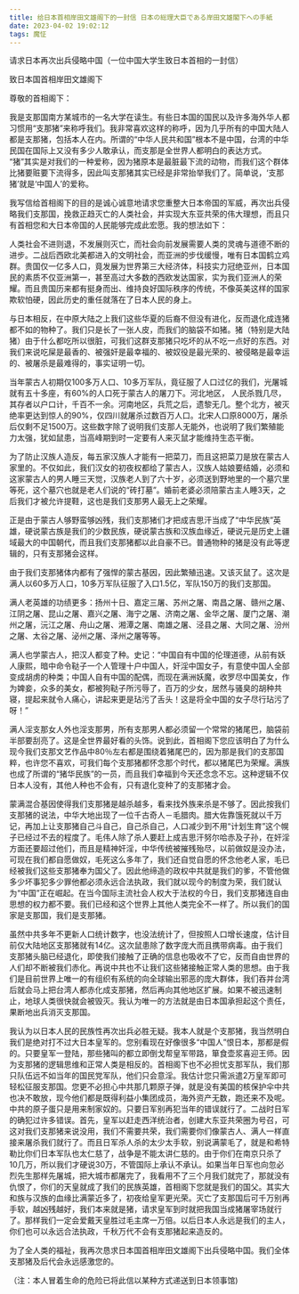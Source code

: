 ```yaml
---
title: 给日本首相岸田文雄阁下的一封信 日本の総理大臣である岸田文雄閣下への手紙
date: 2023-04-02 19:02:12
tags: 魔怔
---
```


请求日本再次出兵侵略中国（一位中国大学生致日本首相的一封信）

致日本国首相岸田文雄阁下

尊敬的首相阁下：

我是支那国南方某城市的一名大学在读生。有些日本国的国民以及许多海外华人都习惯用“支那猪”来称呼我们。我非常喜欢这样的称呼，因为几乎所有的中国大陆人都是支那猪，包括本人在内。所谓的“中华人民共和国”根本不是中国，台湾的中华民国在国际上又没有多少人敢承认，而支那是全世界人都明白的表达方式。 “猪”其实是对我们的一种爱称，因为猪原本是最脏最下流的动物，而我们这个群体比猪要赃要下流得多，因此叫支那猪其实已经是非常抬举我们了。简单说，‘支那猪’就是‘中国人’的爱称。

我写信给首相阁下的目的是诚心诚意地请求您重整大日本帝国的军威，再次出兵侵略我们支那国，挽救正趋灭亡的人类社会，并实现大东亚共荣的伟大理想，而且只有首相您和大日本帝国的人民能够完成此宏愿。我的想法如下：

人类社会不进则退，不发展则灭亡，而社会向前发展需要人类的灵魂与道德不断的进步。二战后西欧北美都进入的文明社会，而亚洲的步伐缓慢，唯有日本国鹤立鸡群。贵国仅一亿多人口，竟发展为世界第三大经济体，科技实力冠绝亚州，日本国民的素质不仅亚洲第一，甚至高过大多数的西欧发达国家，实为我们亚洲人的荣耀。而且贵国历来都有挺身而出、维持良好国际秩序的传统，不像英美这样的国家欺软怕硬，因此历史的重任就落在了日本人民的身上。

与日本相反，在中原大陆之上我们这些华夏的后裔不但没有进化，反而退化成连猪都不如的物种了。我们只是长了一张人皮，而我们的脑袋不如猪。猪（特别是大陆猪）由于什么都吃所以很脏，可我们这群支那猪只吃坏的从不吃一点好的东西。对我们来说吃屎是最香的、被强奸是最幸福的、被奴役是最光荣的、被侵略是最幸运的、被屠杀是最难得的，事实证明一切。

当年蒙古人初期仅100多万人口、10多万军队，竟征服了人口过亿的我们，光屠城就有五十多座，有60%的人口死于蒙古人的屠刀下。河北地区， 人民杀戮几尽，其存者以户口计，千百不一余。河南地区，兵荒之后，遗黎无几。整个北方，被灭绝率更达到惊人的90%，仅四川就屠杀过数百万人口。北宋人口原8000万，屠杀后仅剩不足1500万。这些数字除了说明我们支那人无能外，也说明了我们繁殖能力太强，犹如鼠患，当高峰期到时一定要有人来灭鼠才能维持生态平衡。

为了防止汉族人造反，每五家汉族人才能有一把菜刀，而且这把菜刀是放在蒙古人家里的。不仅如此，我们汉女的初夜权都给了蒙古人，汉族人姑娘要结婚，必须和这家蒙古人的男人睡三天觉，汉族老人到了六十岁，必须送到野地里的一个墓穴里等死，这个墓穴也就是老人们说的“砖打墓”。婚前老婆必须陪蒙古主人睡3天，之后我们才被允许提鞋，这也是我们支那男人最无上之荣耀。

正是由于蒙古人够野蛮够凶残，我们支那猪们才把成吉思汗当成了“中华民族”英雄，硬说蒙古族是我们的少数民族，硬说蒙古族和汉族血缘近，硬说元是历史上疆域最大的中国朝代，而且我们支那猪都以此自豪不已。普通物种的猪是没有此等逻辑的，只有支那猪会这样。

由于我们支那猪体内都有了强悍的蒙古基因，因此繁殖迅速。又该灭鼠了。这次是满人以60多万人口，10多万军队征服了入口1.5亿，军队150万的我们支那国。

满人老英雄的功绩更多：扬州十日、嘉定三屠、苏州之屠、南昌之屠、赣州之屠、江阴之屠、昆山之屠、嘉兴之屠、海宁之屠、济南之屠、金华之屠、厦门之屠、潮州之屠，沅江之屠、舟山之屠、湘潭之屠、南雄之屠、泾县之屠、大同之屠、汾州之屠、太谷之屠、泌州之屠、泽州之屠等等。

满人也学蒙古人，把汉人都变了种。史记：“中国自有中国的伦理道德，从前有妖人康熙，暗中命令鞑子一个人管理十户中国人，奸淫中国女子，有意使中国人全部变成胡虏的种类；中国人自有中国的配偶，而现在满洲妖魔，收罗尽中国美女，作为婢妾，众多的美女，都被狗鞑子所污辱了，百万的少女，居然与骚臭的胡种共寝，提起来就令人痛心，讲起来更是玷污了舌头！这是将全中国的女子尽行玷污了呀！”

满人淫支那女人外也淫支那男，所有支那男人都必须留一个常常的猪尾巴，脑袋前半部要刮亮了。这是全世界最好看的头饰。说到此，首相阁下您应该明白了为什么现今我们支那文艺作品中80％左右都是围绕着猪尾巴的，因为那是我们的支那国粹，也许您不喜欢，可我们每个支那猪都怀念那个时代，都以猪尾巴为荣耀。满族也成了所谓的“猪华民族”的一员，而且我们幸福到今天还念念不忘。这种逻辑不仅日本人没有，其他人种也不会有，只有退化变种了的支那猪才会。

蒙满混合基因使得我们支那猪是越杀越多，看来找外族来杀是不够了。因此按我们支那猪的说法，中华大地出现了一位千古奇人－毛腊肉。腊大佐靠饿死就以千万记，再加上让支那猪自己斗自己，自己杀自己，人口减少到不用“计划生育”这个幌子已经过不去的程度了。毛伟人除了杀人要赶上成吉思汗努尔哈赤及子孙，在奸淫方面还要超过他们，而且是精神奸淫，中华传统被摧残殆尽，以前做奴是没办法，可现在我们都自愿做奴，毛死这么多年了，我们还自觉自愿的怀念他老人家，毛已经被我们这些支那猪奉为国父了。因此他缔造的政权中共就是我们的爹，不管他做多少坏事犯多少罪他都必须永远合法执政，我们就以现今的制度为荣，我们就认为“中国”正在崛起。在当今国际主流社会人权大于法权的今日，我们支那猪连自由思想的权力都不要。我们已经和这个世界上其他人类完全不一样了。所以我们的国家是支那国，我们是支那猪。

虽然中共多年不更新人口统计数字，也没法统计了，但按照人口增长速度，估计目前仅大陆地区支那猪就有14亿。这次鼠患除了数字庞大而且携带病毒。由于我们支那猪头脑已经退化，即使我们接触了正确的信息也吸收不了它，反而自由世界的人们却不断被我们赤化。再说中共也不让我们这些猪接触正常人类的思想。由于我们是目前世界上唯一的有组织有系统的向全球输出邪恶的庞大群体，我们吞并台湾后就会马上把台湾人都赤化成支那猪，然后再向其他地区扩展。如果不被迅速制止，地球人类很快就会被毁灭。我认为唯一的方法就是由日本国承担起这个责任，果断地出兵消灭支那国。

我认为以日本人民的民族性再次出兵必胜无疑。我本人就是个支那猪，我当然明白我们是绝对打不过大日本皇军的。您别看现在好像很多“中国人”恨日本，那都是假的。只要皇军一登陆，那些猪叫的都立即倒戈帮皇军带路，箪食壶浆喜迎王师。因为支那猪的逻辑思维和正常人类是相反的。首相阁下也不必担忧支那军队，我们那只队伍远不如当年的国民党军队，他们只会意淫。我估计您只需派遣2万皇军即可轻松征服支那国。您更不必担心中共那几颗原子弹，就是没有美国的核保护伞中共也决不敢放，现今他们都是既得利益小集团成员，海外资产无数，跑还来不及呢。中共的原子蛋只是用来制家奴的。只要日军别再犯当年的错误就行了。二战时日军的确犯过许多错误。首先，皇军以赶走西洋统治者，创建大东亚共荣圈为号召，可这对我们支那猪来说没用，我们不需要共荣，我们需要你们像蒙古人、满人一样直接来屠杀我们就行了。而且日军杀人杀的太少太手软，别说满蒙毛了，就是和希特勒比你们日本军队也太仁慈了，战争是不能太讲仁慈的。由于你们在南京只杀了10几万，所以我们才硬说30万，不管国际上承认不承认。如果当年日军也向忽必烈先生那样先屠城，把大城市都屠完了，我看用不了三个月我们就完了，那就没有仇恨了，你们的天皇就成了我们的民族英雄，首相阁下您就是我们的国父。其实大和族与汉族的血缘比满蒙近多了，初夜给皇军更光荣。灭亡了支那国后可千万别再手软，越凶残越好，我们本来就是猪，请求皇军到时就把我国当成猪屠宰场就行了。那样我们一定会爱戴天皇胜过毛主席一万倍。以后日本人永远是我们的主人，你们也可以永远合法执政，千秋万代不会有支那猪起来造反的。

为了全人类的福祉，我再次恳求日本国首相岸田文雄阁下出兵侵略中国。我们全体支那猪及后代会永远感激您的。

（注：本人冒着生命的危险已将此信以某种方式递送到日本领事馆)



